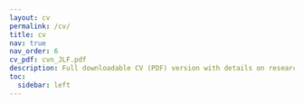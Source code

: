 ```yaml
---
layout: cv
permalink: /cv/
title: cv
nav: true
nav_order: 6
cv_pdf: cvn_JLF.pdf
description: Full downloadable CV (PDF) version with details on research, teaching, and academic milestones.
toc:
  sidebar: left
---
```

